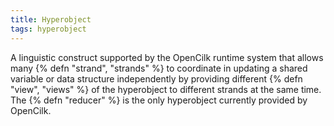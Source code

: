 ```yaml
---
title: Hyperobject
tags: hyperobject
---
```

A linguistic construct supported by the
OpenCilk runtime system 
that allows many {% defn "strand", "strands" %}
to coordinate in updating a shared
variable or data structure independently
by providing different {% defn "view", "views" %}
of the hyperobject to different strands at
the same time. The {% defn "reducer" %} is the only
hyperobject currently provided by OpenCilk.